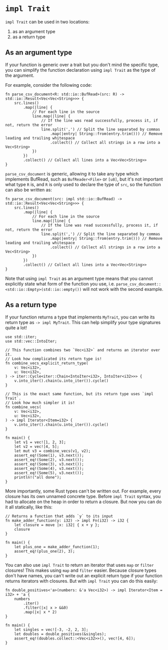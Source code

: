 # `impl Trait`

`impl Trait` can be used in two locations:

1. as an argument type
2. as a return type

## As an argument type

If your function is generic over a trait but you don't mind the specific type, you can simplify the function declaration using `impl Trait` as the type of the argument.

For example, consider the following code:

```rust,editable
fn parse_csv_document<R: std::io::BufRead>(src: R) -> std::io::Result<Vec<Vec<String>>> {
    src.lines()
        .map(|line| {
            // For each line in the source
            line.map(|line| {
                // If the line was read successfully, process it, if not, return the error
                line.split(',') // Split the line separated by commas
                    .map(|entry| String::from(entry.trim())) // Remove leading and trailing whitespace
                    .collect() // Collect all strings in a row into a Vec<String>
            })
        })
        .collect() // Collect all lines into a Vec<Vec<String>>
}
```

`parse_csv_document` is generic, allowing it to take any type which implements BufRead, such as `BufReader<File>` or `[u8]`,
but it's not important what type `R` is, and `R` is only used to declare the type of `src`, so the function can also be written as:

```rust,editable
fn parse_csv_document(src: impl std::io::BufRead) -> std::io::Result<Vec<Vec<String>>> {
    src.lines()
        .map(|line| {
            // For each line in the source
            line.map(|line| {
                // If the line was read successfully, process it, if not, return the error
                line.split(',') // Split the line separated by commas
                    .map(|entry| String::from(entry.trim())) // Remove leading and trailing whitespace
                    .collect() // Collect all strings in a row into a Vec<String>
            })
        })
        .collect() // Collect all lines into a Vec<Vec<String>>
}
```

Note that using `impl Trait` as an argument type means that you cannot explicitly state what form of the function you use, i.e. `parse_csv_document::<std::io::Empty>(std::io::empty())` will not work with the second example.


## As a return type

If your function returns a type that implements `MyTrait`, you can write its
return type as `-> impl MyTrait`. This can help simplify your type signatures quite a lot!

```rust,editable
use std::iter;
use std::vec::IntoIter;

// This function combines two `Vec<i32>` and returns an iterator over it.
// Look how complicated its return type is!
fn combine_vecs_explicit_return_type(
    v: Vec<i32>,
    u: Vec<i32>,
) -> iter::Cycle<iter::Chain<IntoIter<i32>, IntoIter<i32>>> {
    v.into_iter().chain(u.into_iter()).cycle()
}

// This is the exact same function, but its return type uses `impl Trait`.
// Look how much simpler it is!
fn combine_vecs(
    v: Vec<i32>,
    u: Vec<i32>,
) -> impl Iterator<Item=i32> {
    v.into_iter().chain(u.into_iter()).cycle()
}

fn main() {
    let v1 = vec![1, 2, 3];
    let v2 = vec![4, 5];
    let mut v3 = combine_vecs(v1, v2);
    assert_eq!(Some(1), v3.next());
    assert_eq!(Some(2), v3.next());
    assert_eq!(Some(3), v3.next());
    assert_eq!(Some(4), v3.next());
    assert_eq!(Some(5), v3.next());
    println!("all done");
}
```

More importantly, some Rust types can't be written out. For example, every
closure has its own unnamed concrete type. Before `impl Trait` syntax, you had
to allocate on the heap in order to return a closure. But now you can do it all
statically, like this:

```rust,editable
// Returns a function that adds `y` to its input
fn make_adder_function(y: i32) -> impl Fn(i32) -> i32 {
    let closure = move |x: i32| { x + y };
    closure
}

fn main() {
    let plus_one = make_adder_function(1);
    assert_eq!(plus_one(2), 3);
}
```

You can also use `impl Trait` to return an iterator that uses `map` or `filter`
closures! This makes using `map` and `filter` easier. Because closure types don't
have names, you can't write out an explicit return type if your function returns
iterators with closures. But with `impl Trait` you can do this easily:

```rust,editable
fn double_positives<'a>(numbers: &'a Vec<i32>) -> impl Iterator<Item = i32> + 'a {
    numbers
        .iter()
        .filter(|x| x > &&0)
        .map(|x| x * 2)
}

fn main() {
    let singles = vec![-3, -2, 2, 3];
    let doubles = double_positives(&singles);
    assert_eq!(doubles.collect::<Vec<i32>>(), vec![4, 6]);
}
```
